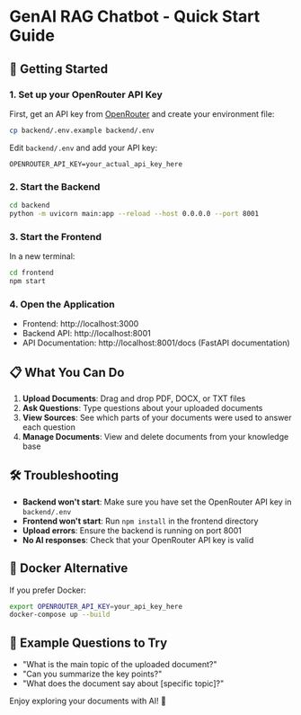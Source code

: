 # GenAI RAG Chatbot - Quick Start Guide

## 🚀 Getting Started

### 1. Set up your OpenRouter API Key

First, get an API key from [OpenRouter](https://openrouter.ai/keys) and create your environment file:

```bash
cp backend/.env.example backend/.env
```

Edit `backend/.env` and add your API key:
```
OPENROUTER_API_KEY=your_actual_api_key_here
```

### 2. Start the Backend

```bash
cd backend
python -m uvicorn main:app --reload --host 0.0.0.0 --port 8001
```

### 3. Start the Frontend

In a new terminal:
```bash
cd frontend
npm start
```

### 4. Open the Application

- Frontend: http://localhost:3000
- Backend API: http://localhost:8001
- API Documentation: http://localhost:8001/docs (FastAPI documentation)

## 📋 What You Can Do

1. **Upload Documents**: Drag and drop PDF, DOCX, or TXT files
2. **Ask Questions**: Type questions about your uploaded documents
3. **View Sources**: See which parts of your documents were used to answer each question
4. **Manage Documents**: View and delete documents from your knowledge base

## 🛠️ Troubleshooting

- **Backend won't start**: Make sure you have set the OpenRouter API key in `backend/.env`
- **Frontend won't start**: Run `npm install` in the frontend directory
- **Upload errors**: Ensure the backend is running on port 8001
- **No AI responses**: Check that your OpenRouter API key is valid

## 🐳 Docker Alternative

If you prefer Docker:

```bash
export OPENROUTER_API_KEY=your_api_key_here
docker-compose up --build
```

## 📝 Example Questions to Try

- "What is the main topic of the uploaded document?"
- "Can you summarize the key points?"
- "What does the document say about [specific topic]?"

Enjoy exploring your documents with AI! 🎉
